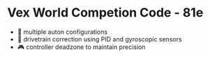 # Vex World Competion Code - 81e

- 🤖 multiple auton configurations
- 🚗 drivetrain correction using PID and gyroscopic sensors
- 🎮 controller deadzone to maintain precision

